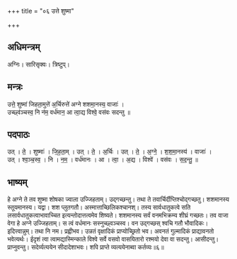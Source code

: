 +++
title = "०६ उत्ते शुष्मा"

+++
## अधिमन्त्रम्
अग्निः। सारिसृक्वः। त्रिष्टुप्।

## मन्त्रः
उत्ते॒ शुष्मा॑ जिहता॒मुत्ते॑ अ॒र्चिरुत्ते॑ अग्ने शशमा॒नस्य॒ वाजाः॑ ।  
उच्छ्व॑ञ्चस्व॒ नि न॑म॒ वर्ध॑मान॒ आ त्वा॒द्य विश्वे॒ वस॑वः सदन्तु ॥

## पदपाठः
उत् । ते॒ । शुष्माः॑ । जि॒ह॒ता॒म् । उत् । ते॒ । अ॒र्चिः । उत् । ते॒ । अ॒ग्ने॒ । श॒श॒मा॒नस्य॑ । वाजाः॑ ।  
उत् । श्व॒ञ्च॒स्व॒ । नि । न॒म॒ । वर्ध॑मानः । आ । त्वा॒ । अ॒द्य । विश्वे॑ । वस॑वः । स॒द॒न्तु॒ ॥

## भाष्यम्
हे अग्ने ते तव शुष्मा शोषका ज्वाला उज्जिहताम्। उद्गच्छन्तु। तथा ते तवार्चिर्दीप्तिश्चोद्गच्छतु। शशमानस्य स्तूयमानस्य। यद्वा। शश प्लुतगतौ। अस्मात्ताच्छिलिकश्चानश्। तस्य सार्वधातुकत्वे सति लसार्वधातुकत्वाभावाच्चित इत्यन्तोदात्तत्वमेव शिष्यते। शशमानस्य सर्वं वनमभिक्रम्य शीघ्रं गच्छतः। तव वाजा वेगा हे अग्ने उज्जिहताम्। स त्वं वर्धमानः सस्नुच्छ्वञ्चस्व। वन उद्गच्छस् श्वचि गतौ भौवादिकः। इदित्त्वान्नुम्। तथा नि नम। प्रह्वीभव। उन्नतं वृक्षादिकं प्राप्योच्छ्रितो भव। अवनतं गुल्मादिकं प्राद्यावनतो भवेत्यर्थः। ईदृशं त्वा त्वामद्यास्मिन्काले विश्वे सर्वे वसवो वासयितारो रश्मयो देवा वा सदन्तु। आसीदन्तु। प्राप्नुवन्तु। सदेर्व्यत्ययेन सीदादेशाभवः। शपि प्राप्ते व्यत्ययेनाब्वा कर्तव्यः॥६॥